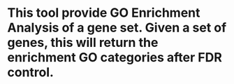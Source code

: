 # This tool provide GO Enrichment Analysis of a gene set. Given a set of genes, this will return the enrichment GO categories after FDR control.

